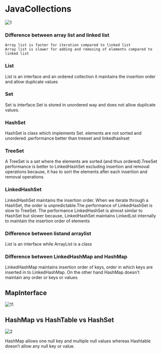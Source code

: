 # JavaCollections

![1](https://user-images.githubusercontent.com/24494133/42983259-59542568-8c03-11e8-94ef-35683ebfd111.PNG)

  ### Difference between array list and linked list <br />

	Array list is faster for iteration compared to linked list
	Array list is slower for adding and removing of elements compared to linked list

### List
List is an interface and an ordered collection it maintains the insertion order and allow duplicate values
### Set
Set is interface.Set is stored in unordered way and does not allow duplicate values. 
### HashSet
HashSet is class which implements Set. elements are not sorted and unordered .performance better than treeset and linkedhashset
### TreeSet
A TreeSet is a set where the elements are sorted (and thus ordered).TreeSet performance is better to LinkedHashSet excluding insertion and removal operations because, it has to sort the elements after each insertion and removal operations
### LinkedHashSet
LinkedHashSet maintains the insertion order. When we iterate through a HashSet, the order is unpredictable.The performance of LinkedHashSet is slow to TreeSet. The performance LinkedHashSet is almost similar to HashSet but slower because, LinkedHashSet maintains LinkedList internally to maintain the insertion order of elements
	
### Difference between listand arraylist <br />
  List is an interface while ArrayList is a class

### Difference between LinkedHashMap and HashMap <br />
LinkedHashMap maintains insertion order of keys, order in which keys are inserted in to LinkedHashMap. On the other hand HashMap doesn't maintain any order or keys or values

## MapInterface
![11](https://user-images.githubusercontent.com/24494133/42983775-20b9d3a8-8c06-11e8-8573-fd8059f54169.PNG)

## HashMap vs HashTable vs HashSet
![2](https://user-images.githubusercontent.com/24494133/42985695-37274c88-8c10-11e8-92b5-912f80dbdbc8.PNG)

HashMap allows one null key and multiple null values whereas Hashtable doesn’t allow any null key or value.
